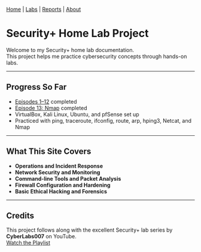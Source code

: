 [Home](index.md) | [Labs](labs) | [Reports](reports) | [About](about.md)

# Security+ Home Lab Project

Welcome to my Security+ home lab documentation.  
This project helps me practice cybersecurity concepts through hands-on labs.  

---

## Progress So Far
- [Episodes 1–12](labs/ep1-12.md) completed  
- [Episode 13: Nmap](labs/ep13.md) completed  
- VirtualBox, Kali Linux, Ubuntu, and pfSense set up  
- Practiced with ping, traceroute, ifconfig, route, arp, hping3, Netcat, and Nmap  

---

## What This Site Covers
- **Operations and Incident Response**  
- **Network Security and Monitoring**  
- **Command-line Tools and Packet Analysis**  
- **Firewall Configuration and Hardening**  
- **Basic Ethical Hacking and Forensics**  

---

## Credits
This project follows along with the excellent Security+ lab series by **CyberLabs007** on YouTube.  
[Watch the Playlist](https://www.youtube.com/playlist?list=PL2KJmkHeYQTNwlZqLh_ptZhSNZf93bOU-)  
